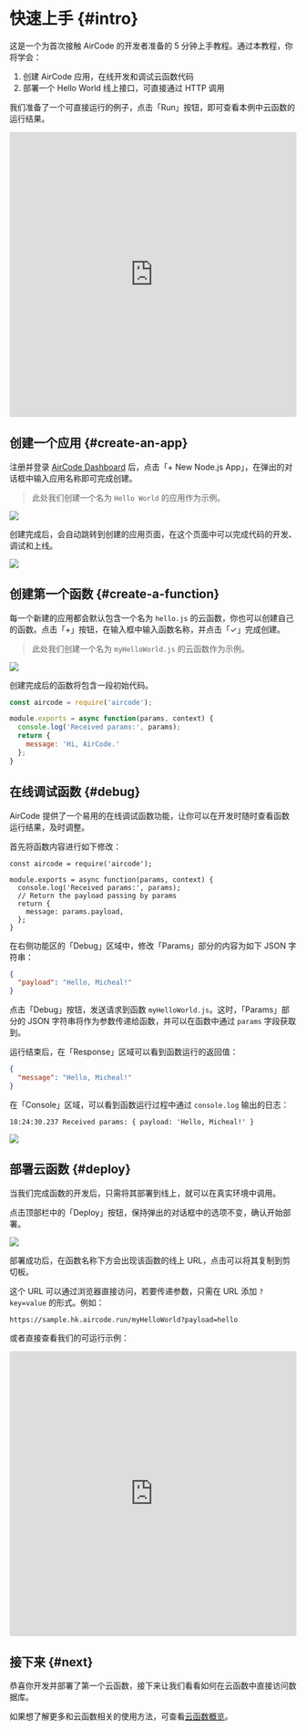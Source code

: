 # 快速上手 {#intro}

这是一个为首次接触 AirCode 的开发者准备的 5 分钟上手教程。通过本教程，你将学会：
1. 创建 AirCode 应用，在线开发和调试云函数代码
2. 部署一个 Hello World 线上接口，可直接通过 HTTP 调用

我们准备了一个可直接运行的例子，点击「Run」按钮，即可查看本例中云函数的运行结果。

<iframe src="https://codesandbox.io/embed/hungry-chatterjee-c2yyux?fontsize=14&hidenavigation=1&theme=light"
  style="width:100%; height:500px; border:0; border-radius: 4px; overflow:hidden;"
  title="hungry-chatterjee-c2yyux"
  allow="accelerometer; ambient-light-sensor; camera; encrypted-media; geolocation; gyroscope; hid; microphone; midi; payment; usb; vr; xr-spatial-tracking"
  sandbox="allow-forms allow-modals allow-popups allow-presentation allow-same-origin allow-scripts"
></iframe>

## 创建一个应用 {#create-an-app}

注册并登录 [AirCode Dashboard](https://aircode.io/dashboard) 后，点击「+ New Node.js App」，在弹出的对话框中输入应用名称即可完成创建。

> 此处我们创建一个名为 `Hello World` 的应用作为示例。

![](_images/index/1668073287668.png)

创建完成后，会自动跳转到创建的应用页面，在这个页面中可以完成代码的开发、调试和上线。

![](_images/index/1668075686260.png)

## 创建第一个函数 {#create-a-function}

每一个新建的应用都会默认包含一个名为 `hello.js` 的云函数，你也可以创建自己的函数。点击「+」按钮，在输入框中输入函数名称，并点击「✓」完成创建。

> 此处我们创建一个名为 `myHelloWorld.js` 的云函数作为示例。

![](_images/index/1668075742586.png)

创建完成后的函数将包含一段初始代码。

```js
const aircode = require('aircode');

module.exports = async function(params, context) {
  console.log('Received params:', params);
  return {
    message: 'Hi, AirCode.'
  };
}
```

## 在线调试函数 {#debug}

AirCode 提供了一个易用的在线调试函数功能，让你可以在开发时随时查看函数运行结果，及时调整。

首先将函数内容进行如下修改：

```js{7}
const aircode = require('aircode');

module.exports = async function(params, context) {
  console.log('Received params:', params);
  // Return the payload passing by params
  return {
    message: params.payload,
  };
}
```

在右侧功能区的「Debug」区域中，修改「Params」部分的内容为如下 JSON 字符串：

```json
{
  "payload": "Hello, Micheal!"
}
```

点击「Debug」按钮，发送请求到函数 `myHelloWorld.js`。这时，「Params」部分的 JSON 字符串将作为参数传递给函数，并可以在函数中通过 `params` 字段获取到。

运行结束后，在「Response」区域可以看到函数运行的返回值：

```json
{
  "message": "Hello, Micheal!"
}
```

在「Console」区域，可以看到函数运行过程中通过 `console.log` 输出的日志：

```
18:24:30.237 Received params: { payload: 'Hello, Micheal!' }
```

![](_images/index/1668075929551.png)

## 部署云函数 {#deploy}

当我们完成函数的开发后，只需将其部署到线上，就可以在真实环境中调用。

点击顶部栏中的「Deploy」按钮，保持弹出的对话框中的选项不变，确认开始部署。

![](_images/index/1668076003954.png)

部署成功后，在函数名称下方会出现该函数的线上 URL，点击可以将其复制到剪切板。

这个 URL 可以通过浏览器直接访问，若要传递参数，只需在 URL 添加 `?key=value` 的形式。例如：

```
https://sample.hk.aircode.run/myHelloWorld?payload=hello
```

或者直接查看我们的可运行示例：

<iframe src="https://codesandbox.io/embed/hungry-chatterjee-c2yyux?fontsize=14&hidenavigation=1&theme=light"
  style="width:100%; height:500px; border:0; border-radius: 4px; overflow:hidden;"
  title="hungry-chatterjee-c2yyux"
  allow="accelerometer; ambient-light-sensor; camera; encrypted-media; geolocation; gyroscope; hid; microphone; midi; payment; usb; vr; xr-spatial-tracking"
  sandbox="allow-forms allow-modals allow-popups allow-presentation allow-same-origin allow-scripts"
></iframe>

## 接下来 {#next}

恭喜你开发并部署了第一个云函数，接下来让我们看看如何在云函数中直接访问数据库。

<ListBoxContainer>
  <ListBox
    link="/getting-started/database.html"
    title="数据库入门"
    description="跟随这个简单的教程，学会如何在 AirCode 的云函数中进行数据库操作"
    single
  />
</ListBoxContainer>

如果想了解更多和云函数相关的使用方法，可查看[云函数概览](/guide/functions/)。
